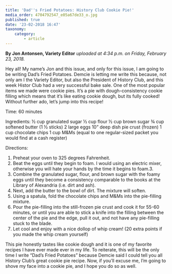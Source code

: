 ```yaml
---
title: 'Dad''s Fried Potatoes: History Club Cookie Pie!'
media_order: 4704792547_e05a67de33_o.jpg
published: true
date: '23-02-2018 16:47'
taxonomy:
    category:
        - article
---
```


**By Jon Antonsen, Variety Editor** _uploaded at 4:34 p.m. on Friday, February 23, 2018._

Hey all! My name’s Jon and this issue, and only for this issue, I am going to be writing Dad’s Fried Potatoes. Demcie is letting me write this because, not only am I the Variety Editor, but also the President of History Club, and this week Histor Club had a very successful bake sale. One of the most popular items we made were cookie pies. It’s a pie with dough-consistency cookie filling which means that it’s like eating cookie dough, but its fully cooked! Without further ado, let’s jump into this recipe!

Time: 60 minutes

Ingredients:
½ cup granulated sugar
½ cup flour
½ cup brown sugar
¾ cup softened butter (1 ½ sticks)
2 large eggs
10” deep dish pie crust (frozen)
1 cup chocolate chips
1 cup M&Ms (equal to one regular-sized packet you would find at a cash register)

Directions:

1. Preheat your oven to 325 degrees Fahrenheit. 
2. Beat the eggs until they begin to foam. I would using an electric mixer, otherwise you will hate your hands by the time it begins to foam.3. 
3. Combine the granulated sugar, flour, and brown sugar with the foamy eggs until they become a consistency comparable to the books at the Library of Alexandria (i.e. dirt and ash).
4. Next, add the butter to the bowl of dirt. The mixture will soften.
5. Using a spatula, fold the chocolate chips and M&Ms into the pie-filling mixture.
6. Pour the pie-filling into the still-frozen pie crust and cook it for 55-60 minutes, or until you are able to stick a knife into the filling between the center of the pie and the edge, pull it out, and not have any pie-filling stuck to the blade.
7. Let cool and enjoy with a nice dollop of whip cream! (20 extra points if you made the whip cream yourself)

This pie honestly tastes like cookie dough and it is one of my favorite recipes I have ever made ever in my life. To reiterate, this will be the only time I write “Dad’s Fried Potatoes” because Demcie said I could tell you all History Club’s great cookie pie recipe. Now, if you’ll excuse me, I’m going to shove my face into a cookie pie, and I hope you do so as well.
